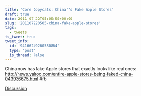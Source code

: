 ```yaml
---
title: 'Core Copycats: China''s Fake Apple Stores'
draft: true
date: 2011-07-22T05:05:58+00:00
slug: '201107220505-china-fake-apple-stores'
tags:
  - tweets
is_tweet: true
tweet_info:
  id: '94166249260580864'
  type: 'post'
  is_thread: False
---
```




China now has fake Apple stores that exactly looks like real ones: <http://news.yahoo.com/entire-apple-stores-being-faked-china-043936675.html> #fb

[Discussion](https://x.com/sytelus/status/94166249260580864)
